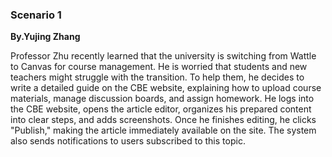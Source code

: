### Scenario 1
**By.Yujing Zhang**

Professor Zhu recently learned that the university is switching from Wattle to Canvas for course management. He is worried that students and new teachers might struggle with the transition. To help them, he decides to write a detailed guide on the CBE website, explaining how to upload course materials, manage discussion boards, and assign homework. He logs into the CBE website, opens the article editor, organizes his prepared content into clear steps, and adds screenshots. Once he finishes editing, he clicks "Publish," making the article immediately available on the site. The system also sends notifications to users subscribed to this topic.